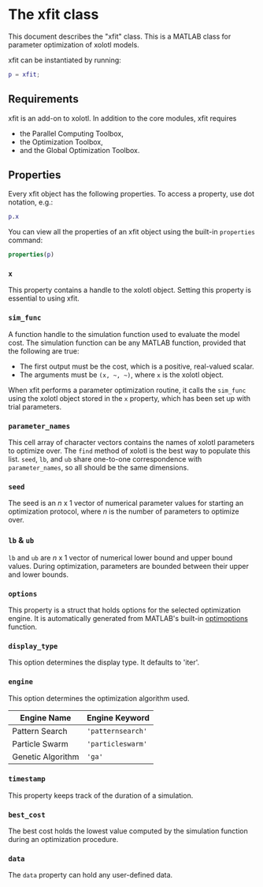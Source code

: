 # The xfit class

This document describes the "xfit" class.
This is a MATLAB class for parameter optimization of xolotl models.

xfit can be instantiated by running:

```matlab
p = xfit;
```

## Requirements

xfit is an add-on to xolotl.
In addition to the core modules,
xfit requires

* the Parallel Computing Toolbox,
* the Optimization Toolbox,
* and the Global Optimization Toolbox.

## Properties

Every xfit object has the following properties.
To access a property, use dot notation, e.g.:

```matlab
p.x
```

You can view all the properties of an xfit object
using the built-in `properties` command:

```matlab
properties(p)
```

### `x`
This property contains a handle to the xolotl object.
Setting this property is essential to using xfit.

### `sim_func`
A function handle to the simulation function used to evaluate the model cost.
The simulation function can be any MATLAB function,
provided that the following are true:

* The first output must be the cost, which is a positive, real-valued scalar.
* The arguments must be `(x, ~, ~)`, where `x` is the xolotl object.

When xfit performs a parameter optimization routine,
it calls the `sim_func` using the xolotl object stored in the `x` property, which has been set up with trial parameters.

### `parameter_names`
This cell array of character vectors contains the names of xolotl parameters to optimize over.
The `find` method of xolotl is the best way to populate this list.
`seed`, `lb`, and `ub` share one-to-one correspondence with `parameter_names`, so all should be the same dimensions.

### `seed`
The seed is an $n$ x 1 vector of numerical parameter values
for starting an optimization protocol,
where $n$ is the number of parameters to optimize over.

### `lb` & `ub`
`lb` and `ub` are $n$ x 1 vector of numerical lower bound and upper bound values.
During optimization, parameters are bounded between their upper and lower bounds.

### `options`
This property is a struct that holds options for the selected optimization engine.
It is automatically generated from MATLAB's built-in [optimoptions](https://www.mathworks.com/help/optim/ug/optimization-options-reference.html) function.

### `display_type`
This option determines the display type. It defaults to 'iter'.

### `engine`
This option determines the optimization algorithm used.

| Engine Name | Engine Keyword |
| ----------- | -------------- |
| Pattern Search | `'patternsearch'` |
| Particle Swarm | `'particleswarm'` |
| Genetic Algorithm | `'ga'` |

### `timestamp`
This property keeps track of the duration of a simulation.

### `best_cost`
The best cost holds the lowest value computed by the simulation function during an optimization procedure.

### `data`
The `data` property can hold any user-defined data.
